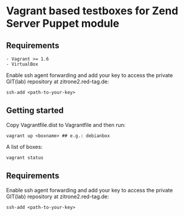 Vagrant based testboxes for Zend Server Puppet module
=====================================================

Requirements
------------

    - Vagrant >= 1.6
    - VirtualBox

Enable ssh agent forwarding and add your key to access the private GIT(lab) repository at zitrone2.red-tag.de:

    ssh-add <path-to-your-key>


Getting started
---------------

Copy Vagrantfile.dist to Vagrantfile and then run:

    vagrant up <boxname> ## e.g.: debianbox

A list of boxes:

    vagrant status

Requirements
------------

Enable ssh agent forwarding and add your key to access the private GIT(lab) repository at zitrone2.red-tag.de:

    ssh-add <path-to-your-key>


